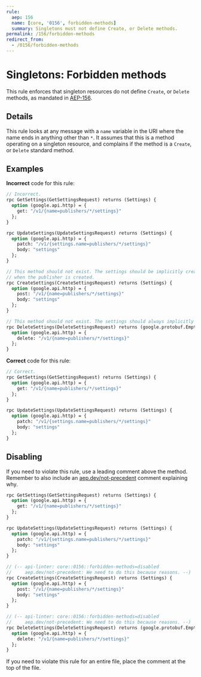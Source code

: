 ```yaml
---
rule:
  aep: 156
  name: [core, '0156', forbidden-methods]
  summary: Singletons must not define Create, or Delete methods.
permalink: /156/forbidden-methods
redirect_from:
  - /0156/forbidden-methods
---
```


# Singletons: Forbidden methods

This rule enforces that singleton resources do not define `Create`, or `Delete`
methods, as mandated in [AEP-156][].

## Details

This rule looks at any message with a `name` variable in the URI where the name
ends in anything other than `*`. It assumes that this is a method operating on
a singleton resource, and complains if the method is a `Create`, or `Delete`
standard method.

## Examples

**Incorrect** code for this rule:

```proto
// Incorrect.
rpc GetSettings(GetSettingsRequest) returns (Settings) {
  option (google.api.http) = {
    get: "/v1/{name=publishers/*/settings}"
  };
}

rpc UpdateSettings(UpdateSettingsRequest) returns (Settings) {
  option (google.api.http) = {
    patch: "/v1/{settings.name=publishers/*/settings}"
    body: "settings"
  };
}

// This method should not exist. The settings should be implicitly created
// when the publisher is created.
rpc CreateSettings(CreateSettingsRequest) returns (Settings) {
  option (google.api.http) = {
    post: "/v1/{name=publishers/*/settings}"
    body: "settings"
  };
}

// This method should not exist. The settings should always implicitly exist.
rpc DeleteSettings(DeleteSettingsRequest) returns (google.protobuf.Empty) {
  option (google.api.http) = {
    delete: "/v1/{name=publishers/*/settings}"
  };
}
```

**Correct** code for this rule:

```proto
// Correct.
rpc GetSettings(GetSettingsRequest) returns (Settings) {
  option (google.api.http) = {
    get: "/v1/{name=publishers/*/settings}"
  };
}

rpc UpdateSettings(UpdateSettingsRequest) returns (Settings) {
  option (google.api.http) = {
    patch: "/v1/{settings.name=publishers/*/settings}"
    body: "settings"
  };
}
```

## Disabling

If you need to violate this rule, use a leading comment above the method.
Remember to also include an [aep.dev/not-precedent][] comment explaining why.

```proto
rpc GetSettings(GetSettingsRequest) returns (Settings) {
  option (google.api.http) = {
    get: "/v1/{name=publishers/*/settings}"
  };
}

rpc UpdateSettings(UpdateSettingsRequest) returns (Settings) {
  option (google.api.http) = {
    patch: "/v1/{settings.name=publishers/*/settings}"
    body: "settings"
  };
}

// (-- api-linter: core::0156::forbidden-methods=disabled
//     aep.dev/not-precedent: We need to do this because reasons. --)
rpc CreateSettings(CreateSettingsRequest) returns (Settings) {
  option (google.api.http) = {
    post: "/v1/{name=publishers/*/settings}"
    body: "settings"
  };
}

// (-- api-linter: core::0156::forbidden-methods=disabled
//     aep.dev/not-precedent: We need to do this because reasons. --)
rpc DeleteSettings(DeleteSettingsRequest) returns (google.protobuf.Empty) {
  option (google.api.http) = {
    delete: "/v1/{name=publishers/*/settings}"
  };
}
```

If you need to violate this rule for an entire file, place the comment at the
top of the file.

[aep-156]: https://aep.dev/156
[aep.dev/not-precedent]: https://aep.dev/not-precedent
